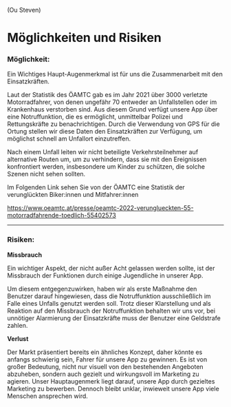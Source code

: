(Ou Steven)  
# Möglichkeiten und Risiken

### Möglichkeit: 

Ein Wichtiges Haupt-Augenmerkmal ist für uns die Zusammenarbeit mit den Einsatzkräften. 

Laut der Statistik des ÖAMTC gab es im Jahr 2021 über 3000 verletzte Motorradfahrer, von denen ungefähr 70 entweder an Unfallstellen oder im Krankenhaus verstorben sind. Aus diesem Grund verfügt unsere App über eine Notruffunktion, die es ermöglicht, unmittelbar Polizei und Rettungskräfte zu benachrichtigen. Durch die Verwendung von GPS für die Ortung stellen wir diese Daten den Einsatzkräften zur Verfügung, um möglichst schnell am Unfallort einzutreffen.

Nach einem Unfall leiten wir nicht beteiligte Verkehrsteilnehmer auf alternative Routen um, um zu verhindern, dass sie mit den Ereignissen konfrontiert werden, insbesondere um Kinder zu schützen, die solche Szenen nicht sehen sollten. 

Im Folgenden Link sehen Sie von der ÖAMTC eine Statistik der verunglückten Biker:innen und Mitfahrer:innen 

https://www.oeamtc.at/presse/oeamtc-2022-verunglueckten-55-motorradfahrende-toedlich-55402573


** **

### Risiken: 

**Missbrauch**

Ein wichtiger Aspekt, der nicht außer Acht gelassen werden sollte, ist der Missbrauch der Funktionen durch einige Jugendliche in unserer App. 

Um diesem entgegenzuwirken, haben wir als erste Maßnahme den Benutzer darauf hingewiesen, dass die Notruffunktion ausschließlich im Falle eines Unfalls genutzt werden soll. Trotz dieser Klarstellung und als Reaktion auf den Missbrauch der Notruffunktion behalten wir uns vor, bei unnötiger Alarmierung der Einsatzkräfte muss der Benutzer eine Geldstrafe zahlen. 

**Verlust**

Der Markt präsentiert bereits ein ähnliches Konzept, daher könnte es anfangs schwierig sein, Fahrer für unsere App zu gewinnen. Es ist von großer Bedeutung, nicht nur visuell von den bestehenden Angeboten abzuheben, sondern auch gezielt und wirkungsvoll im Marketing zu agieren. Unser Hauptaugenmerk liegt darauf, unsere App durch gezieltes Marketing zu bewerben. Dennoch bleibt unklar, inwieweit unsere App viele Menschen ansprechen wird.




